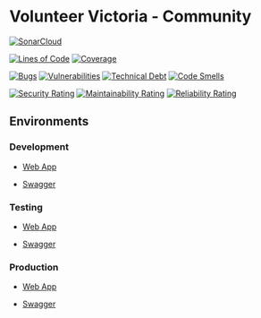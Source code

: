 # Volunteer Victoria - Community

[![SonarCloud](https://sonarcloud.io/images/project_badges/sonarcloud-black.svg)](https://sonarcloud.io/summary/new_code?id=Volunteer-Victoria_volunteer-victoria-community)

[![Lines of Code](https://sonarcloud.io/api/project_badges/measure?project=Volunteer-Victoria_volunteer-victoria-community&metric=ncloc)](https://sonarcloud.io/summary/new_code?id=Volunteer-Victoria_volunteer-victoria-community) [![Coverage](https://sonarcloud.io/api/project_badges/measure?project=Volunteer-Victoria_volunteer-victoria-community&metric=coverage)](https://sonarcloud.io/summary/new_code?id=Volunteer-Victoria_volunteer-victoria-community)

[![Bugs](https://sonarcloud.io/api/project_badges/measure?project=Volunteer-Victoria_volunteer-victoria-community&metric=bugs)](https://sonarcloud.io/summary/new_code?id=Volunteer-Victoria_volunteer-victoria-community) [![Vulnerabilities](https://sonarcloud.io/api/project_badges/measure?project=Volunteer-Victoria_volunteer-victoria-community&metric=vulnerabilities)](https://sonarcloud.io/summary/new_code?id=Volunteer-Victoria_volunteer-victoria-community) [![Technical Debt](https://sonarcloud.io/api/project_badges/measure?project=Volunteer-Victoria_volunteer-victoria-community&metric=sqale_index)](https://sonarcloud.io/summary/new_code?id=Volunteer-Victoria_volunteer-victoria-community) [![Code Smells](https://sonarcloud.io/api/project_badges/measure?project=Volunteer-Victoria_volunteer-victoria-community&metric=code_smells)](https://sonarcloud.io/summary/new_code?id=Volunteer-Victoria_volunteer-victoria-community)

[![Security Rating](https://sonarcloud.io/api/project_badges/measure?project=Volunteer-Victoria_volunteer-victoria-community&metric=security_rating)](https://sonarcloud.io/summary/new_code?id=Volunteer-Victoria_volunteer-victoria-community) [![Maintainability Rating](https://sonarcloud.io/api/project_badges/measure?project=Volunteer-Victoria_volunteer-victoria-community&metric=sqale_rating)](https://sonarcloud.io/summary/new_code?id=Volunteer-Victoria_volunteer-victoria-community) [![Reliability Rating](https://sonarcloud.io/api/project_badges/measure?project=Volunteer-Victoria_volunteer-victoria-community&metric=reliability_rating)](https://sonarcloud.io/summary/new_code?id=Volunteer-Victoria_volunteer-victoria-community)

## Environments

### Development

- [Web App](https://dev.community.volunteervictoria.bc.ca)

- [Swagger](https://dev.community.volunteervictoria.bc.ca/api/v1)

### Testing

- [Web App](https://test.community.volunteervictoria.bc.ca)

- [Swagger](https://test.community.volunteervictoria.bc.ca/api/v1)

### Production

- [Web App](https://community.volunteervictoria.bc.ca)

- [Swagger](https://community.volunteervictoria.bc.ca/api/v1)
